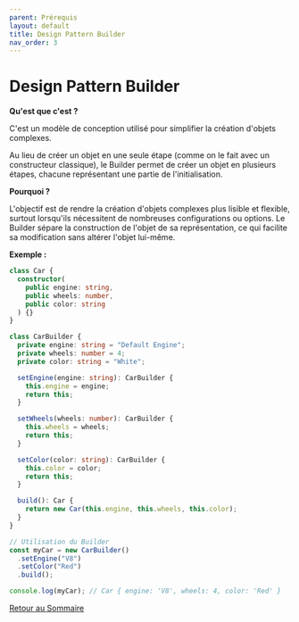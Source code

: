 ```yaml
---
parent: Prérequis
layout: default
title: Design Pattern Builder
nav_order: 3
---
```


# Design Pattern Builder

**Qu'est que c'est ?**

C'est un modèle de conception utilisé pour simplifier la création d'objets complexes.

Au lieu de créer un objet en une seule étape (comme on le fait avec un constructeur classique), le Builder permet de créer un objet en plusieurs étapes, chacune représentant une partie de l'initialisation.

**Pourquoi ?**

L'objectif est de rendre la création d'objets complexes plus lisible et flexible, surtout lorsqu'ils nécessitent de nombreuses configurations ou options. Le Builder sépare la construction de l'objet de sa représentation, ce qui facilite sa modification sans altérer l'objet lui-même.

**Exemple :**

```ts
class Car {
  constructor(
    public engine: string,
    public wheels: number,
    public color: string
  ) {}
}

class CarBuilder {
  private engine: string = "Default Engine";
  private wheels: number = 4;
  private color: string = "White";

  setEngine(engine: string): CarBuilder {
    this.engine = engine;
    return this;
  }

  setWheels(wheels: number): CarBuilder {
    this.wheels = wheels;
    return this;
  }

  setColor(color: string): CarBuilder {
    this.color = color;
    return this;
  }

  build(): Car {
    return new Car(this.engine, this.wheels, this.color);
  }
}

// Utilisation du Builder
const myCar = new CarBuilder()
  .setEngine("V8")
  .setColor("Red")
  .build();

console.log(myCar); // Car { engine: 'V8', wheels: 4, color: 'Red' }
```

[Retour au Sommaire](../..)
